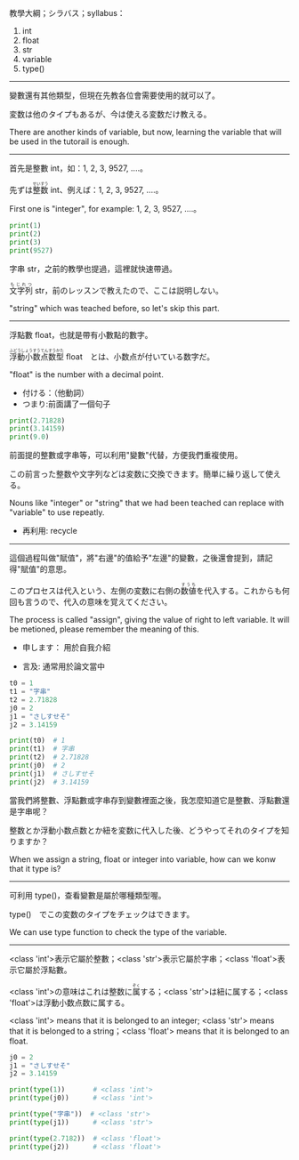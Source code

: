 教學大綱；シラバス；syllabus：
1. int
2. float
3. str
4. variable
5. type()

---

變數還有其他類型，但現在先教各位會需要使用的就可以了。

変数は他のタイプもあるが、今は使える変数だけ教える。

There are another kinds of variable, but now, learning the variable that will be used in the tutorail is enough.

---

首先是整數 int，如：1, 2, 3, 9527, ....。

先ずは<ruby>整数<rt>せいすう</rt></ruby> int、例えば：1, 2, 3, 9527, ....。

First one is "integer", for example: 1, 2, 3, 9527, ....。

```python
print(1)
print(2)
print(3)
print(9527)
```

字串 str，之前的教學也提過，這裡就快速帶過。

<ruby>文字列<rt>もじれつ</rt></ruby> str，前のレッスンで教えたので、ここは説明しない。

"string" which was teached before, so let's skip this part.

---

浮點數 float，也就是帶有小數點的數字。

<ruby>浮動小数点数型<rt>ふどうしょうすうてんすうかた</rt></ruby> float　とは、小数点が付いている数字だ。

"float" is the number with a decimal point.

* 付ける：（他動詞）
* つまり:前面講了一個句子

```python
print(2.71828)
print(3.14159)
print(9.0)
```

前面提的整數或字串等，可以利用"變數"代替，方便我們重複使用。

この前言った整数や文字列などは変数に交換できます。簡単に繰り返して使える。

Nouns like "integer" or "string" that we had been teached can replace with "variable" to use repeatly.

* 再利用: recycle

---

這個過程叫做"賦值"，將"右邊"的值給予"左邊"的變數，之後還會提到，請記得"賦值"的意思。

このプロセスは代入という、左側の変数に右側の<ruby>数値<rt>すうち</rt></ruby>を代入する。これからも何回も言うので、代入の意味を覚えてください。

The process is called "assign", giving the value of right to left variable. It will be metioned, please remember the meaning of this.

* 申します： 用於自我介紹

* 言及: 通常用於論文當中

```python
t0 = 1
t1 = "字串"
t2 = 2.71828
j0 = 2
j1 = "さしすせそ"
j2 = 3.14159

print(t0)  # 1
print(t1)  # 字串
print(t2)  # 2.71828
print(j0)  # 2
print(j1)  # さしすせそ
print(j2)  # 3.14159
```

當我們將整數、浮點數或字串存到變數裡面之後，我怎麼知道它是整數、浮點數還是字串呢？

整数とか浮動小数点数とか紐を変数に代入した後、どうやってそれのタイプを知りますか？

When we assign a string, float or integer into variable, how can we konw that it type is?

---

可利用 type()，查看變數是屬於哪種類型喔。

type()　でこの変数のタイプをチェックはできます。

We can use type function to check the type of the variable.

---

<class 'int'>表示它屬於整數；<class 'str'>表示它屬於字串；<class 'float'>表示它屬於浮點數。

<class 'int'>の意味はこれは整数に<ruby>属<rt>ぞく</rt></ruby>する；<class 'str'>は紐に属する；<class 'float'>は浮動小数点数に属する。

<class 'int'> means that it is belonged to an integer; <class 'str'> means that it is belonged to a string；<class 'float'> means that it is belonged to an float.

```python
j0 = 2
j1 = "さしすせそ"
j2 = 3.14159

print(type(1))       # <class 'int'>
print(type(j0))      # <class 'int'>

print(type("字串"))  # <class 'str'>
print(type(j1))      # <class 'str'>

print(type(2.7182))  # <class 'float'>
print(type(j2))      # <class 'float'>
```
